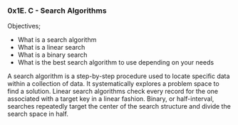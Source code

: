 ### 0x1E. C - Search Algorithms

Objectives;
* What is a search algorithm
* What is a linear search
* What is a binary search
* What is the best search algorithm to use depending on your needs


A search algorithm is a step-by-step procedure used to locate specific data within a collection of data.
It systematically explores a problem space to find a solution.
Linear search algorithms check every record for the one associated with a target key in a linear fashion.
Binary, or half-interval, searches repeatedly target the center of the search structure and divide the search space in half.
